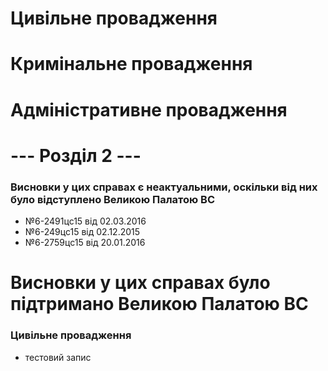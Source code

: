 <!-- TITLE: Відступлення від висновків ВСУ -->
<!-- SUBTITLE: A quick summary of Vpvv -->

# Цивільне провадження
# Кримінальне провадження
# Адміністративне провадження
# --- Розділ 2 ---
### Висновки у цих справах є неактуальними, оскільки від них було відступлено Великою Палатою ВС 
* №6-2491цс15 від 02.03.2016
* №6-249цс15 від 02.12.2015
* №6-2759цс15 від 20.01.2016
 
# Висновки у цих справах було підтримано Великою Палатою ВС
### Цивільне провадження 
* тестовий запис
